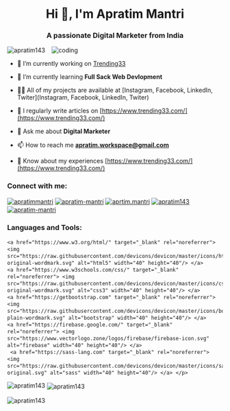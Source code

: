 <h1 align="center">Hi 👋, I'm Apratim Mantri</h1>
<h3 align="center">A passionate Digital Marketer from India</h3>
<img align="right" alt="coding" width="400" src="https://camo.githubusercontent.com/cae12fddd9d6982901d82580bdf321d81fb299141098ca1c2d4891870827bf17/68747470733a2f2f6d69726f2e6d656469756d2e636f6d2f6d61782f313336302f302a37513379765349765f7430696f4a2d5a2e676966">

<p align="left"> <img src="https://komarev.com/ghpvc/?username=apratim143&label=Profile%20views&color=0e75b6&style=flat" alt="apratim143" /> </p>

- 🔭 I’m currently working on [Trending33](https://www.trending33.com/)

- 🌱 I’m currently learning **Full Sack Web Devlopment**

- 👨‍💻 All of my projects are available at [Instagram, Facebook, LinkedIn, Twiter](Instagram, Facebook, LinkedIn, Twiter)

- 📝 I regularly write articles on [https://www.trending33.com/](https://www.trending33.com/)

- 💬 Ask me about **Digital Marketer**

- 📫 How to reach me **apratim.workspace@gmail.com**

- 📄 Know about my experiences [https://www.trending33.com/](https://www.trending33.com/)

<h3 align="left">Connect with me:</h3>
<p align="left">
<a href="https://twitter.com/apratimmantri" target="blank"><img align="center" src="https://raw.githubusercontent.com/rahuldkjain/github-profile-readme-generator/master/src/images/icons/Social/twitter.svg" alt="apratimmantri" height="30" width="40" /></a>
<a href="https://linkedin.com/in/apratim-mantri" target="blank"><img align="center" src="https://raw.githubusercontent.com/rahuldkjain/github-profile-readme-generator/master/src/images/icons/Social/linked-in-alt.svg" alt="apratim-mantri" height="30" width="40" /></a>
<a href="https://fb.com/aprtim.mantri" target="blank"><img align="center" src="https://raw.githubusercontent.com/rahuldkjain/github-profile-readme-generator/master/src/images/icons/Social/facebook.svg" alt="aprtim.mantri" height="30" width="40" /></a>
<a href="https://instagram.com/apratim143" target="blank"><img align="center" src="https://raw.githubusercontent.com/rahuldkjain/github-profile-readme-generator/master/src/images/icons/Social/instagram.svg" alt="apratim143" height="30" width="40" /></a>
<a href="https://apratim.page.link/Apratim-Mantri" target="blank"><img align="center" src="https://raw.githubusercontent.com/rahuldkjain/github-profile-readme-generator/master/src/images/icons/Social/youtube.svg" alt="apratim-mantri" height="30" width="40" /></a>
</p>

<h3 align="left">Languages and Tools:</h3>

<p align="left"> 
    
    <a href="https://www.w3.org/html/" target="_blank" rel="noreferrer"> <img src="https://raw.githubusercontent.com/devicons/devicon/master/icons/html5/html5-original-wordmark.svg" alt="html5" width="40" height="40"/> </a>
    <a href="https://www.w3schools.com/css/" target="_blank" rel="noreferrer"> <img src="https://raw.githubusercontent.com/devicons/devicon/master/icons/css3/css3-original-wordmark.svg" alt="css3" width="40" height="40"/> </a> 
    <a href="https://getbootstrap.com" target="_blank" rel="noreferrer"> <img src="https://raw.githubusercontent.com/devicons/devicon/master/icons/bootstrap/bootstrap-plain-wordmark.svg" alt="bootstrap" width="40" height="40"/> </a> 
    <a href="https://firebase.google.com/" target="_blank" rel="noreferrer"> <img src="https://www.vectorlogo.zone/logos/firebase/firebase-icon.svg" alt="firebase" width="40" height="40"/> </a>
     <a href="https://sass-lang.com" target="_blank" rel="noreferrer"> <img src="https://raw.githubusercontent.com/devicons/devicon/master/icons/sass/sass-original.svg" alt="sass" width="40" height="40"/> </a> </p>

<p><img align="left" src="https://github-readme-stats.vercel.app/api/top-langs?username=apratim143&show_icons=true&locale=en&layout=compact" alt="apratim143" /></p>

<p>&nbsp;<img align="center" src="https://github-readme-stats.vercel.app/api?username=apratim143&show_icons=true&locale=en" alt="apratim143" /></p>

<p><img align="center" src="https://github-readme-streak-stats.herokuapp.com/?user=apratim143&" alt="apratim143" /></p>
